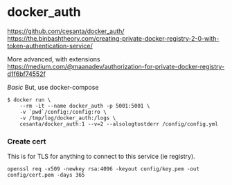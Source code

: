 # docker_auth

https://github.com/cesanta/docker_auth/
https://the.binbashtheory.com/creating-private-docker-registry-2-0-with-token-authentication-service/

More advanced, with extensions https://medium.com/@maanadev/authorization-for-private-docker-registry-d1f6bf74552f

*Basic*
But, use docker-compose
```
$ docker run \
    --rm -it --name docker_auth -p 5001:5001 \
    -v `pwd`/config:/config:ro \
    -v /tmp/log/docker_auth:/logs \
    cesanta/docker_auth:1 --v=2 --alsologtostderr /config/config.yml
```

### Create cert

This is for TLS for anything to connect to this service (ie registry).

```
openssl req -x509 -newkey rsa:4096 -keyout config/key.pem -out config/cert.pem -days 365
```

